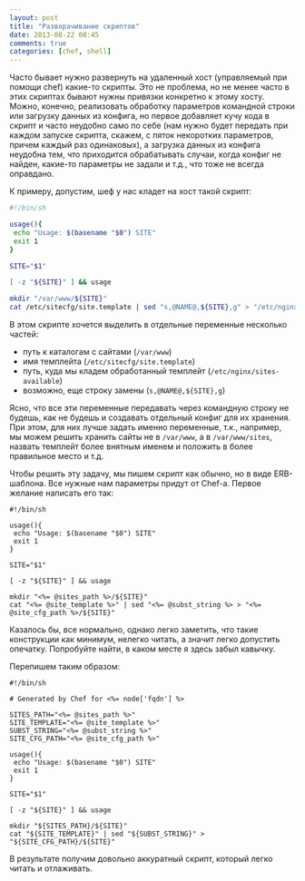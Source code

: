 ```yaml
---
layout: post
title: "Разворачивание скриптов"
date: 2013-08-22 08:45
comments: true
categories: [chef, shell]
---
```


Часто бывает нужно развернуть на удаленный хост (управляемый при помощи chef) какие-то скрипты.
Это не проблема, но не менее часто в этих скриптах бывают нужны привязки конкретно к этому хосту.
Можно, конечно, реализовать обработку параметров командной строки или загрузку данных из конфига,
но первое добавляет кучу кода в скрипт и часто неудобно само по себе (нам нужно будет передать при 
каждом запуске скрипта, скажем, с пяток некоротких параметров, причем каждый раз одинаковых), а
загрузка данных из конфига неудобна тем, что приходится обрабатывать случаи, когда конфиг не найден,
какие-то параметры не задали и т.д., что тоже не всегда оправдано.

<!-- more -->

К примеру, допустим, шеф у нас кладет на хост такой скрипт:
```bash
#!/bin/sh

usage(){
 echo "Usage: $(basename "$0") SITE"
 exit 1
}

SITE="$1"

[ -z "${SITE}" ] && usage

mkdir "/var/www/${SITE}"
cat /etc/sitecfg/site.template | sed "s,@NAME@,${SITE},g" > "/etc/nginx/sites-available/${SITE}"
```

В этом скрипте хочется выделить в отдельные переменные несколько частей:

 * путь к каталогам с сайтами (`/var/www`)
 * имя темплейта (`/etc/sitecfg/site.template`)
 * путь, куда мы кладем обработанный темплейт (`/etc/nginx/sites-available`)
 * возможно, еще строку замены (`s,@NAME@,${SITE},g`)

Ясно, что все эти переменные передавать через командную строку не будешь, как не будешь и создавать отдельный
конфиг для их хранения. При этом, для них лучше задать именно переменные, т.к., например, мы можем решить хранить
сайты не в `/var/www`, а в `/var/www/sites`, назвать темплейт более внятным именем и положить в более правильное место
и т.д.

Чтобы решить эту задачу, мы пишем скрипт как обычно, но в виде ERB-шаблона. Все нужные нам параметры
придут от Chef-а. Первое желание написать его так:
```erb
#!/bin/sh

usage(){
 echo "Usage: $(basename "$0") SITE"
 exit 1
}

SITE="$1"

[ -z "${SITE}" ] && usage

mkdir "<%= @sites_path %>/${SITE}"
cat "<%= @site_template %>" | sed "<%= @subst_string %> > "<%= @site_cfg_path %>/${SITE}"
```

Казалось бы, все нормально, однако легко заметить, что такие конструкции как минимум, нелегко читать, а значит легко допустить
опечатку. Попробуйте найти, в каком месте я здесь забыл кавычку.

Перепишем таким образом:
```erb
#!/bin/sh

# Generated by Chef for <%= node['fqdn'] %>

SITES_PATH="<%= @sites_path %>"
SITE_TEMPLATE="<%= @site_template %>"
SUBST_STRING="<%= @subst_string %>" 
SITE_CFG_PATH="<%= @site_cfg_path %>"

usage(){
 echo "Usage: $(basename "$0") SITE"
 exit 1
}

SITE="$1"

[ -z "${SITE}" ] && usage

mkdir "${SITES_PATH}/${SITE}"
cat "${SITE_TEMPLATE}" | sed "${SUBST_STRING}" > "${SITE_CFG_PATH}/${SITE}"
```

В результате получим довольно аккуратный скрипт, который легко читать и отлаживать.
